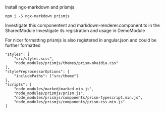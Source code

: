 Install ngx-markdown and prismjs

```
npm i -S ngx-markdown prismjs
```

Investigate this componentent and markdown-renderer.component.ts in the SharedModule
Investigate its registration and usage in DemoModule

For nicer formatting prismjs is also registered in angular.json and could be further formatted

```
"styles": [
    "src/styles.scss",
    "node_modules/prismjs/themes/prism-okaidia.css"
],
"stylePreprocessorOptions": {
    "includePaths": ["src/theme"]
},
"scripts": [
    "node_modules/marked/marked.min.js",
    "node_modules/prismjs/prism.js",
    "node_modules/prismjs/components/prism-typescript.min.js",
    "node_modules/prismjs/components/prism-css.min.js"
]
```
